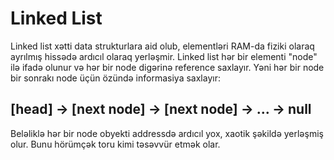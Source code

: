 # Linked List

Linked list xətti data strukturlara aid olub, elementləri RAM-da fiziki olaraq ayrılmış hissədə ardıcıl olaraq yerləşmir.  Linked list hər bir elementi "node" ilə ifadə olunur və hər bir node digərinə reference saxlayır. Yəni hər bir node bir sonrakı node üçün özündə informasiya saxlayır:

## [head] -> [next node] -> [next node] -> ... -> null

Beləliklə hər bir node obyekti addressdə ardıcıl yox, xaotik şəkildə yerləşmiş olur. Bunu hörümçək toru kimi təsəvvür etmək olar.   